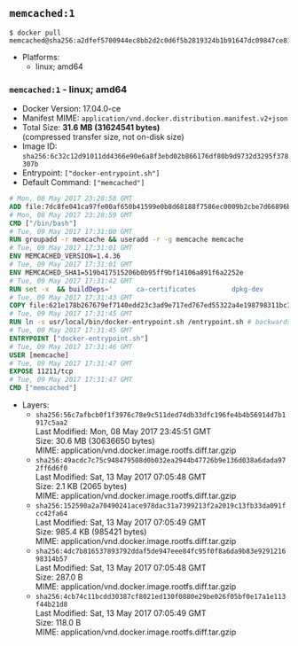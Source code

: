 ## `memcached:1`

```console
$ docker pull memcached@sha256:a2dfef5700944ec8bb2d2c0d6f5b2819324b1b91647dc09847ce81e7a91e3fe4
```

-	Platforms:
	-	linux; amd64

### `memcached:1` - linux; amd64

-	Docker Version: 17.04.0-ce
-	Manifest MIME: `application/vnd.docker.distribution.manifest.v2+json`
-	Total Size: **31.6 MB (31624541 bytes)**  
	(compressed transfer size, not on-disk size)
-	Image ID: `sha256:6c32c12d91011dd4366e90e6a8f3ebd02b866176df80b9d9732d3295f378307b`
-	Entrypoint: `["docker-entrypoint.sh"]`
-	Default Command: `["memcached"]`

```dockerfile
# Mon, 08 May 2017 23:28:58 GMT
ADD file:7dc8fe041ca97fe00af650b41599e0b8d68188f7586ec0009b2cbe7d66896ba8 in / 
# Mon, 08 May 2017 23:28:59 GMT
CMD ["/bin/bash"]
# Tue, 09 May 2017 17:31:00 GMT
RUN groupadd -r memcache && useradd -r -g memcache memcache
# Tue, 09 May 2017 17:31:01 GMT
ENV MEMCACHED_VERSION=1.4.36
# Tue, 09 May 2017 17:31:01 GMT
ENV MEMCACHED_SHA1=519b417515206b0b95ff9bf14106a891f6a2252e
# Tue, 09 May 2017 17:31:42 GMT
RUN set -x 	&& buildDeps=' 		ca-certificates 		dpkg-dev 		gcc 		libc6-dev 		libevent-dev 		libsasl2-dev 		make 		perl 		wget 	' 	&& apt-get update && apt-get install -y $buildDeps --no-install-recommends 	&& rm -rf /var/lib/apt/lists/* 	&& wget -O memcached.tar.gz "https://memcached.org/files/memcached-$MEMCACHED_VERSION.tar.gz" 	&& echo "$MEMCACHED_SHA1  memcached.tar.gz" | sha1sum -c - 	&& mkdir -p /usr/src/memcached 	&& tar -xzf memcached.tar.gz -C /usr/src/memcached --strip-components=1 	&& rm memcached.tar.gz 	&& cd /usr/src/memcached 	&& ./configure 		--build="$(dpkg-architecture --query DEB_BUILD_GNU_TYPE)" 		--enable-sasl 	&& make -j "$(nproc)" 	&& make install 	&& cd / && rm -rf /usr/src/memcached 	&& apt-mark manual 		libevent-2.0-5 		libsasl2-2 	&& apt-get purge -y --auto-remove $buildDeps 	&& memcached -V
# Tue, 09 May 2017 17:31:43 GMT
COPY file:621e178b267679ef7140edd23c3ad9e717ed767ed55322a4e198798311bc1d36 in /usr/local/bin/ 
# Tue, 09 May 2017 17:31:45 GMT
RUN ln -s usr/local/bin/docker-entrypoint.sh /entrypoint.sh # backwards compat
# Tue, 09 May 2017 17:31:45 GMT
ENTRYPOINT ["docker-entrypoint.sh"]
# Tue, 09 May 2017 17:31:46 GMT
USER [memcache]
# Tue, 09 May 2017 17:31:47 GMT
EXPOSE 11211/tcp
# Tue, 09 May 2017 17:31:47 GMT
CMD ["memcached"]
```

-	Layers:
	-	`sha256:56c7afbcb0f1f3976c78e9c511ded74db33dfc196fe4b4b56914d7b1917c5aa2`  
		Last Modified: Mon, 08 May 2017 23:45:51 GMT  
		Size: 30.6 MB (30636650 bytes)  
		MIME: application/vnd.docker.image.rootfs.diff.tar.gzip
	-	`sha256:49acdc7c75c948479508d0b032ea2944b47726b9e136d038a6dada972ff6d6f0`  
		Last Modified: Sat, 13 May 2017 07:05:48 GMT  
		Size: 2.1 KB (2065 bytes)  
		MIME: application/vnd.docker.image.rootfs.diff.tar.gzip
	-	`sha256:152590a2a70490241ace978dac31a7399213f2a2019c13fb33da091fcc42fa64`  
		Last Modified: Sat, 13 May 2017 07:05:49 GMT  
		Size: 985.4 KB (985421 bytes)  
		MIME: application/vnd.docker.image.rootfs.diff.tar.gzip
	-	`sha256:4dc7b816537893792ddaf5de947eee84fc95f0f8a6da9b83e929121698314b57`  
		Last Modified: Sat, 13 May 2017 07:05:48 GMT  
		Size: 287.0 B  
		MIME: application/vnd.docker.image.rootfs.diff.tar.gzip
	-	`sha256:4cb74c11bcdd30387cf8021ed130f0880e29be026f05bf0e17a1e113f44b21d8`  
		Last Modified: Sat, 13 May 2017 07:05:49 GMT  
		Size: 118.0 B  
		MIME: application/vnd.docker.image.rootfs.diff.tar.gzip
